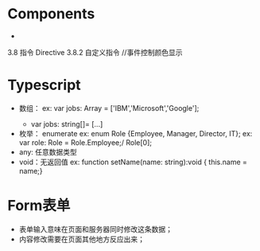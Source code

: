 
# **Components**
- 

3.8 指令 Directive
3.8.2 自定义指令 
//事件控制颜色显示




# **Typescript**
- 数组：
ex: var jobs: Array<string> = ['IBM','Microsoft','Google']; 
  - var jobs: string[]= [...]
- 枚举： enumerate
ex: enum Role {Employee, Manager, Director, IT};
ex: var role: Role = Role.Employee;/ Role[0];
- any: 任意数据类型
- void：无返回值
ex: function setName(name: string):void { this.name = name;}

# **Form表单**
- 表单输入意味在页面和服务器同时修改这条数据；
- 内容修改需要在页面其他地方反应出来；
